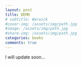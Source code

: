 ```yaml
---
layout: post
title: DEMO
# subtitle: Warwick
#cover-img: /assets/img/path.jpg
#image: /assets/img/path.jpg
#share-img: /assets/img/path.jpg
categories: books
comments: true
---
```


I will update soon...
